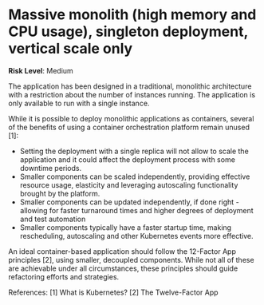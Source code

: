 # Massive monolith (high memory and CPU usage), singleton deployment, vertical scale only

**Risk Level**: Medium

The application has been designed in a traditional, monolithic architecture
with a restriction about the number of instances running. The application
is only available to run with a single instance.

While it is possible to deploy monolithic applications as containers, several
of the benefits of using a container orchestration platform remain unused [1]:

* Setting the deployment with a single replica will not allow to scale the
application and it could affect the deployment process with some downtime periods.
* Smaller components can be scaled independently, providing effective resource
usage, elasticity and leveraging autoscaling functionality brought by the platform.
* Smaller components can be updated independently, if done right - allowing
for faster turnaround times and higher degrees of deployment and test automation
* Smaller components typically have a faster startup time, making rescheduling,
autoscaling and other Kubernetes events more effective.

An ideal container-based application should follow the 12-Factor App principles [2],
using smaller, decoupled components. While not all of these are achievable under
all circumstances, these principles should guide refactoring efforts and strategies.

References:
[1] What is Kubernetes?
[2] The Twelve-Factor App
